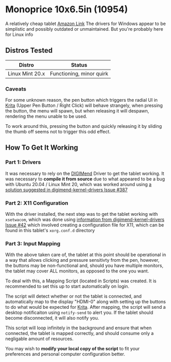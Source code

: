 # Monoprice 10x6.5in (10954)

A relatively cheap tablet
[Amazon Link](https://www.amazon.com/Monoprice-6-25-inch-Graphic-Drawing-Tablet/dp/B00H4LAF9O/ref=sr_1_1?dchild=1&keywords=monoprice+10594&qid=1625428444&sr=8-1)
The drivers for Windows appear to be simplistic and possibly outdated or unmaintained. But you're probably here for Linux info

## Distros Tested

| Distro          | Status                   |
| ---             | ---                      |
| Linux Mint 20.x | Functioning, minor quirk |


### Caveats
For some unknown reason, the pen button which triggers the radial UI in [Krita](https://krita.org/en/) (Upper Pen Button / Right Click) will behave strangely, when pressing the button, the menu will spawn, but when releasing it will despawn, rendering the menu unable to be used.

To work around this, pressing the button and quickly releasing it by sliding the thumb off seems not to trigger this odd effect.

## How To Get It Working

### Part 1: Drivers
It was necessary to rely on the [DIGIMend](https://digimend.github.io/) Driver to get the tablet working. It was necessary to **compile it from source** due to what appeared to be a bug with Ubuntu 20.04 / Linux Mint 20, which was worked around using [a solution suggested in digimend-kernel-drivers Issue #387](https://github.com/DIGImend/digimend-kernel-drivers/issues/387#issuecomment-683452351)

### Part 2: X11 Configuration
With the driver installed, the next step was to get the tablet working with `xsetwacom`, which was done using [information from digimend-kernel-drivers Issue #42](https://github.com/DIGImend/digimend-kernel-drivers/issues/42#issuecomment-353995855)
which involved creating a configuration file for X11, which can be found in this tablet's `xorg.conf.d` directory

### Part 3: Input Mapping

With the above taken care of, the tablet at this point should be operational in a way that allows clicking and pressure sensitivty from the pen, however, the buttons may be non-functional and, should you have multiple monitors, the tablet may cover ALL monitors, as opposed to the one you want.

To deal with this, a Mapping Script (located in Scripts) was created. It is recommended to set this up to start automatically on login.

The script will detect whether or not the tablet is connected, and automatically map to the display "HDMI-0" along with setting up the buttons to do what would be expected for [Krita](https://krita.org/en/). After mapping, the script will send a desktop notificaiton using `notify-send` to alert you. If the tablet should become disconnected, it will also notify you.

This script will loop infinitely in the background and ensure that when connected, the tablet is mapped correctly, and should consume only a negligable amount of resources.

You may wish to **modify your local copy of the script** to fit your preferences and personal computer configuration better.
